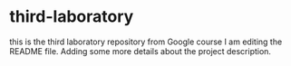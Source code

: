 # third-laboratory
this is the third laboratory repository from Google course
I am editing the README file. Adding some more details about the project description.

